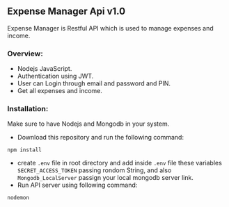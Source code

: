 ## Expense Manager Api v1.0
Expense Manager is Restful API which is used to manage expenses and income.

### Overview:
* Nodejs JavaScript.
* Authentication using JWT.
* User can Login through email and password and PIN.
* Get all expenses and income.

### Installation:
Make sure to have Nodejs and Mongodb in your system.
* Download this repository and run the following command:
```terminal
npm install
```
* create `.env` file in root directory and add inside `.env` file these variables `SECRET_ACCESS_TOKEN` passing rondom String, and also `Mongodb_LocalServer` passign your local mongodb server link.
* Run API server using following command:
```terminal
nodemon
```